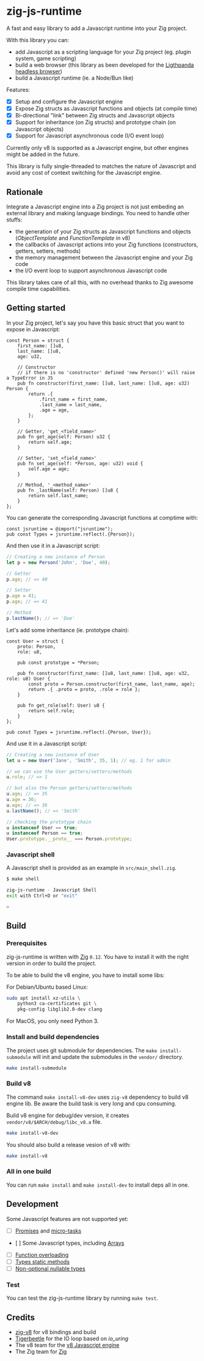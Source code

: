# zig-js-runtime

A fast and easy library to add a Javascript runtime into your Zig project.

With this library you can:

- add Javascript as a scripting language for your Zig project (eg. plugin system, game scripting)
- build a web browser (this library as been developed for the [Ligthpanda headless browser](https://lightpanda.io))
- build a Javascript runtime (ie. a Node/Bun like)

Features:

- [x] Setup and configure the Javascript engine
- [x] Expose Zig structs as Javascript functions and objects (at compile time)
- [x] Bi-directional "link" between Zig structs and Javascript objects
- [x] Support for inheritance (on Zig structs) and prototype chain (on Javascript objects)
- [x] Support for Javascript asynchronous code (I/O event loop)

Currently only v8 is supported as a Javascript engine, but other engines might be added in the future.

This library is fully single-threaded to matches the nature of Javascript and avoid any cost of context switching for the Javascript engine.

## Rationale

Integrate a Javascript engine into a Zig project is not just embeding an external library and making language bindings.
You need to handle other stuffs:

- the generation of your Zig structs as Javascript functions and objects (_ObjectTemplate_ and _FunctionTemplate_ in v8)
- the callbacks of Javascript actions into your Zig functions (constructors, getters, setters, methods)
- the memory management between the Javascript engine and your Zig code
- the I/O event loop to support asynchronous Javascript code

This library takes care of all this, with no overhead thanks to Zig awesome compile time capabilities.

## Getting started

In your Zig project, let's say you have this basic struct that you want to expose in Javascript:

```zig
const Person = struct {
    first_name: []u8,
    last_name: []u8,
    age: u32,

    // Constructor
    // if there is no 'constructor' defined 'new Person()' will raise a TypeError in JS
    pub fn constructor(first_name: []u8, last_name: []u8, age: u32) Person {
        return .{
            .first_name = first_name,
            .last_name = last_name,
            .age = age,
        };
    }

    // Getter, 'get_<field_name>'
    pub fn get_age(self: Person) u32 {
        return self.age;
    }

    // Setter, 'set_<field_name>'
    pub fn set_age(self: *Person, age: u32) void {
        self.age = age;
    }

    // Method, '_<method_name>'
    pub fn _lastName(self: Person) []u8 {
        return self.last_name;
    }
};
```

You can generate the corresponding Javascript functions at comptime with:

```zig
const jsruntime = @import("jsruntime");
pub const Types = jsruntime.reflect(.{Person});
```

And then use it in a Javascript script:

```javascript
// Creating a new instance of Person
let p = new Person('John', 'Doe', 40);

// Getter
p.age; // => 40

// Setter
p.age = 41;
p.age; // => 41

// Method
p.lastName(); // => 'Doe'
```

Let's add some inheritance (ie. prototype chain):

```zig
const User = struct {
    proto: Person,
    role: u8,

    pub const prototype = *Person;

    pub fn constructor(first_name: []u8, last_name: []u8, age: u32, role: u8) User {
        const proto = Person.constructor(first_name, last_name, age);
        return .{ .proto = proto, .role = role };
    }

    pub fn get_role(self: User) u8 {
        return self.role;
    }
};

pub const Types = jsruntime.reflect(.{Person, User});
```

And use it in a Javascript script:

```javascript
// Creating a new instance of User
let u = new User('Jane', 'Smith', 35, 1); // eg. 1 for admin

// we can use the User getters/setters/methods
u.role; // => 1

// but also the Person getters/setters/methods
u.age; // => 35
u.age = 36;
u.age; // => 36
u.lastName(); // => 'Smith'

// checking the prototype chain
u instanceof User == true;
u instanceof Person == true;
User.prototype.__proto__ === Person.prototype;
```

### Javascript shell

A Javascript shell is provided as an example in `src/main_shell.zig`.

```sh
$ make shell

zig-js-runtime - Javascript Shell
exit with Ctrl+D or "exit"

> 
```

## Build

### Prerequisites

zig-js-runtime is written with [Zig](https://ziglang.org/) `0.12`. You have to
install it with the right version in order to build the project.

To be able to build the v8 engine, you have to install some libs:

For Debian/Ubuntu based Linux:
```sh
sudo apt install xz-utils \
    python3 ca-certificates git \
    pkg-config libglib2.0-dev clang
```

For MacOS, you only need Python 3.

### Install and build dependencies

The project uses git submodule for dependencies.
The `make install-submodule` will init and update the submodules in the `vendor/`
directory.

```sh
make install-submodule
```

### Build v8

The command `make install-v8-dev` uses `zig-v8` dependency to build v8 engine lib.
Be aware the build task is very long and cpu consuming.

Build v8 engine for debug/dev version, it creates
`vendor/v8/$ARCH/debug/libc_v8.a` file.

```sh
make install-v8-dev
```

You should also build a release vesion of v8 with:

```sh
make install-v8
```

### All in one build

You can run `make install` and `make install-dev` to install deps all in one.

## Development

Some Javascript features are not supported yet:

- [ ] [Promises](https://github.com/lightpanda-io/zig-js-runtime/issues/73) and [micro-tasks](https://github.com/lightpanda-io/zig-js-runtime/issues/56)
- [ ] Some Javascript types, including [Arrays](https://github.com/lightpanda-io/zig-js-runtime/issues/52)
- [ ] [Function overloading](https://github.com/lightpanda-io/zig-js-runtime/issues/54)
- [ ] [Types static methods](https://github.com/lightpanda-io/zig-js-runtime/issues/127)
- [ ] [Non-optional nullable types](https://github.com/lightpanda-io/zig-js-runtime/issues/72)

### Test

You can test the zig-js-runtime library by running `make test`.

## Credits

- [zig-v8](https://github.com/fubark/zig-v8/) for v8 bindings and build
- [Tigerbeetle](https://github.com/tigerbeetledb/tigerbeetle/tree/main/src/io) for the IO loop based on _io\_uring_
- The v8 team for the [v8 Javascript engine](https://v8.dev/)
- The Zig team for [Zig](https://ziglang.org/)
